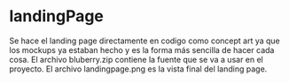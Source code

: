# landingPage

Se hace el landing page directamente en codigo como concept art ya que los mockups ya estaban hecho y es la forma más sencilla de hacer cada cosa.
El archivo bluberry.zip contiene la fuente que se va a usar en el proyecto.
El archivo landingpage.png es la vista final del landing page.
